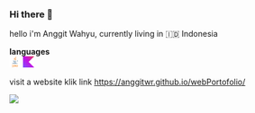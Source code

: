 ### Hi there 👋

hello i'm Anggit Wahyu, currently living in 🇮🇩 Indonesia

**languages**
<br>
<code><img height="20" src="https://raw.githubusercontent.com/github/explore/5c058a388828bb5fde0bcafd4bc867b5bb3f26f3/topics/java/java.png"></code>
<code><img height="20" src="https://raw.githubusercontent.com/github/explore/5c058a388828bb5fde0bcafd4bc867b5bb3f26f3/topics/kotlin/kotlin.png"></code>
<br />

visit a website klik link https://anggitwr.github.io/webPortofolio/
<!--
**Anggitwr/Anggitwr** is a ✨ _special_ ✨ repository because its `README.md` (this file) appears on your GitHub profile.

Here are some ideas to get you started:

- 🔭 I’m currently working on ...
- 🌱 I’m currently learning ...
- 👯 I’m looking to collaborate on ...
- 🤔 I’m looking for help with ...
- 💬 Ask me about ...
- 📫 How to reach me: ...
- 😄 Pronouns: ...
- ⚡ Fun fact: ...
-->


<p align="left">
<a href="https://github.com/Anggitwr">
  <img height="200em" src="https://github-readme-stats.vercel.app/api/top-langs/?username=Anggitwr&theme=tokyonight"/>
</a>
</p>
